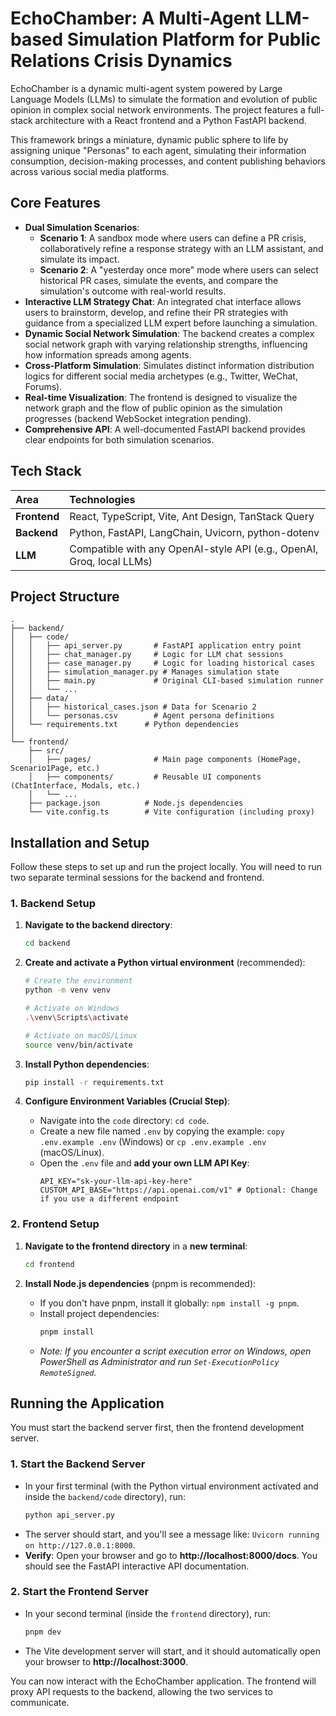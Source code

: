 # EchoChamber: A Multi-Agent LLM-based Simulation Platform for Public Relations Crisis Dynamics

EchoChamber is a dynamic multi-agent system powered by Large Language Models (LLMs) to simulate the formation and evolution of public opinion in complex social network environments. The project features a full-stack architecture with a React frontend and a Python FastAPI backend.

This framework brings a miniature, dynamic public sphere to life by assigning unique "Personas" to each agent, simulating their information consumption, decision-making processes, and content publishing behaviors across various social media platforms.

## Core Features

*   **Dual Simulation Scenarios**:
    *   **Scenario 1**: A sandbox mode where users can define a PR crisis, collaboratively refine a response strategy with an LLM assistant, and simulate its impact.
    *   **Scenario 2**: A "yesterday once more" mode where users can select historical PR cases, simulate the events, and compare the simulation's outcome with real-world results.
*   **Interactive LLM Strategy Chat**: An integrated chat interface allows users to brainstorm, develop, and refine their PR strategies with guidance from a specialized LLM expert before launching a simulation.
*   **Dynamic Social Network Simulation**: The backend creates a complex social network graph with varying relationship strengths, influencing how information spreads among agents.
*   **Cross-Platform Simulation**: Simulates distinct information distribution logics for different social media archetypes (e.g., Twitter, WeChat, Forums).
*   **Real-time Visualization**: The frontend is designed to visualize the network graph and the flow of public opinion as the simulation progresses (backend WebSocket integration pending).
*   **Comprehensive API**: A well-documented FastAPI backend provides clear endpoints for both simulation scenarios.

## Tech Stack

| Area      | Technologies                                                                   |
| :-------- | :----------------------------------------------------------------------------- |
| **Frontend**  | React, TypeScript, Vite, Ant Design, TanStack Query                            |
| **Backend**   | Python, FastAPI, LangChain, Uvicorn, python-dotenv                             |
| **LLM**       | Compatible with any OpenAI-style API (e.g., OpenAI, Groq, local LLMs)          |

## Project Structure
```
.
├── backend/
│   ├── code/
│   │   ├── api_server.py       # FastAPI application entry point
│   │   ├── chat_manager.py     # Logic for LLM chat sessions
│   │   ├── case_manager.py     # Logic for loading historical cases
│   │   ├── simulation_manager.py # Manages simulation state
│   │   ├── main.py             # Original CLI-based simulation runner
│   │   └── ...
│   ├── data/
│   │   ├── historical_cases.json # Data for Scenario 2
│   │   └── personas.csv        # Agent persona definitions
│   └── requirements.txt      # Python dependencies
│
└── frontend/
    ├── src/
    │   ├── pages/              # Main page components (HomePage, Scenario1Page, etc.)
    │   ├── components/         # Reusable UI components (ChatInterface, Modals, etc.)
    │   └── ...
    ├── package.json          # Node.js dependencies
    └── vite.config.ts        # Vite configuration (including proxy)
```

## Installation and Setup

Follow these steps to set up and run the project locally. You will need to run two separate terminal sessions for the backend and frontend.

### 1. Backend Setup

1.  **Navigate to the backend directory**:
    ```bash
    cd backend
    ```

2.  **Create and activate a Python virtual environment** (recommended):
    ```bash
    # Create the environment
    python -m venv venv

    # Activate on Windows
    .\venv\Scripts\activate

    # Activate on macOS/Linux
    source venv/bin/activate
    ```

3.  **Install Python dependencies**:
    ```bash
    pip install -r requirements.txt
    ```

4.  **Configure Environment Variables (Crucial Step)**:
    *   Navigate into the `code` directory: `cd code`.
    *   Create a new file named `.env` by copying the example: `copy .env.example .env` (Windows) or `cp .env.example .env` (macOS/Linux).
    *   Open the `.env` file and **add your own LLM API Key**:
        ```dotenv
        API_KEY="sk-your-llm-api-key-here"
        CUSTOM_API_BASE="https://api.openai.com/v1" # Optional: Change if you use a different endpoint
        ```

### 2. Frontend Setup

1.  **Navigate to the frontend directory** in a **new terminal**:
    ```bash
    cd frontend
    ```

2.  **Install Node.js dependencies** (pnpm is recommended):
    *   If you don't have pnpm, install it globally: `npm install -g pnpm`.
    *   Install project dependencies:
        ```bash
        pnpm install
        ```
    *   *Note: If you encounter a script execution error on Windows, open PowerShell as Administrator and run `Set-ExecutionPolicy RemoteSigned`.*

## Running the Application

You must start the backend server first, then the frontend development server.

### 1. Start the Backend Server

*   In your first terminal (with the Python virtual environment activated and inside the `backend/code` directory), run:
    ```bash
    python api_server.py
    ```
*   The server should start, and you'll see a message like: `Uvicorn running on http://127.0.0.1:8000`.
*   **Verify**: Open your browser and go to **http://localhost:8000/docs**. You should see the FastAPI interactive API documentation.

### 2. Start the Frontend Server

*   In your second terminal (inside the `frontend` directory), run:
    ```bash
    pnpm dev
    ```
*   The Vite development server will start, and it should automatically open your browser to **http://localhost:3000**.

You can now interact with the EchoChamber application. The frontend will proxy API requests to the backend, allowing the two services to communicate.

